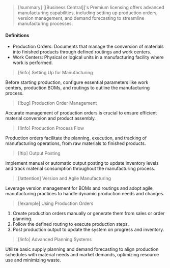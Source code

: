 >[!summary]
>[[Business Central]]'s Premium licensing offers advanced manufacturing capabilities, including setting up production orders, version management, and demand forecasting to streamline manufacturing processes.

#### Definitions
- Production Orders: Documents that manage the conversion of materials into finished products through defined routings and work centers.
- Work Centers: Physical or logical units in a manufacturing facility where work is performed.

>[!info] Setting Up for Manufacturing

Before starting production, configure essential parameters like work centers, production BOMs, and routings to outline the manufacturing process.

>[!bug] Production Order Management

Accurate management of production orders is crucial to ensure efficient material conversion and product assembly.

>[!info] Production Process Flow

Production orders facilitate the planning, execution, and tracking of manufacturing operations, from raw materials to finished products.

>[!tip] Output Posting

Implement manual or automatic output posting to update inventory levels and track material consumption throughout the manufacturing process.

>[!attention] Version and Agile Manufacturing

Leverage version management for BOMs and routings and adopt agile manufacturing practices to handle dynamic production needs and changes.

>[!example] Using Production Orders

1. Create production orders manually or generate them from sales or order planning.
2. Follow the defined routing to execute production steps.
3. Post production output to update the system on progress and inventory.

>[!info] Advanced Planning Systems

Utilize basic supply planning and demand forecasting to align production schedules with material needs and market demands, optimizing resource use and minimizing waste.